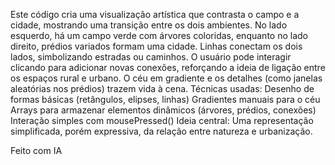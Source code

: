Este código cria uma visualização artística que contrasta o campo e a cidade, mostrando uma transição entre os dois ambientes. No lado esquerdo, há um campo verde com árvores coloridas, enquanto no lado direito, prédios variados formam uma cidade. Linhas conectam os dois lados, simbolizando estradas ou caminhos.
O usuário pode interagir clicando para adicionar novas conexões, reforçando a ideia de ligação entre os espaços rural e urbano. O céu em gradiente e os detalhes (como janelas aleatórias nos prédios) trazem vida à cena.
Técnicas usadas:
Desenho de formas básicas (retângulos, elipses, linhas)
Gradientes manuais para o céu
Arrays para armazenar elementos dinâmicos (árvores, prédios, conexões)
Interação simples com mousePressed()
Ideia central:
Uma representação simplificada, porém expressiva, da relação entre natureza e urbanização.

Feito com IA
